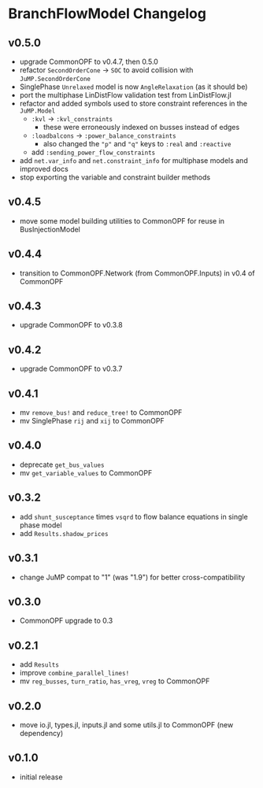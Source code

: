 # BranchFlowModel Changelog

## v0.5.0
- upgrade CommonOPF to v0.4.7, then 0.5.0
- refactor `SecondOrderCone` -> `SOC` to avoid collision with `JuMP.SecondOrderCone`
- SinglePhase `Unrelaxed` model is now `AngleRelaxation` (as it should be)
- port the multiphase LinDistFlow validation test from LinDistFlow.jl
- refactor and added symbols used to store constraint references in the `JuMP.Model`
    - `:kvl` -> `:kvl_constraints`
        - these were erroneously indexed on busses instead of edges
    - `:loadbalcons` -> `:power_balance_constraints`
        - also changed the `"p"` and `"q"` keys to `:real` and `:reactive`
    - add `:sending_power_flow_constraints`
- add `net.var_info` and `net.constraint_info` for multiphase models and improved docs
- stop exporting the variable and constraint builder methods

## v0.4.5
- move some model building utilities to CommonOPF for reuse in BusInjectionModel

## v0.4.4
- transition to CommonOPF.Network (from CommonOPF.Inputs) in v0.4 of CommonOPF

## v0.4.3
- upgrade CommonOPF to v0.3.8

## v0.4.2
- upgrade CommonOPF to v0.3.7

## v0.4.1
- mv `remove_bus!` and `reduce_tree!` to CommonOPF
- mv SinglePhase `rij` and `xij` to CommonOPF

## v0.4.0
- deprecate `get_bus_values`
- mv `get_variable_values` to CommonOPF

## v0.3.2
- add `shunt_susceptance` times `vsqrd` to flow balance equations in single phase model
- add `Results.shadow_prices`

## v0.3.1
- change JuMP compat to "1" (was "1.9") for better cross-compatibility

## v0.3.0
- CommonOPF upgrade to 0.3

## v0.2.1
- add `Results`
- improve `combine_parallel_lines!`
- mv `reg_busses`, `turn_ratio`, `has_vreg`, `vreg` to CommonOPF

## v0.2.0
- move io.jl, types.jl, inputs.jl and some utils.jl to CommonOPF (new dependency)

## v0.1.0
- initial release
